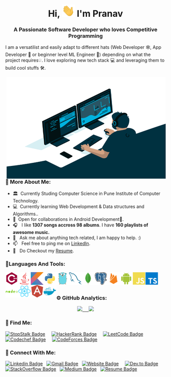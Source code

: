 <h1 align="center">Hi, <img src="https://github.com/pranav1152/pranav1152/blob/main/Resources/Hi.gif" width="40px" /> I'm Pranav</h1>
<h3 align="center">A Passionate Software Developer who loves Competitive Programming</h3>


I am a versatilist and easily adapt to different hats (Web Developer 🕸️, App Developer 📱 or beginner level ML Engineer 🤖) depending on what the project requires💡. I love exploring new tech stack 💻 and leveraging them to build cool stuffs 🛠️. 
<br>

<img align="right" alt="GIF" src="https://github.com/pranav1152/pranav1152/blob/main/Resources/cool.gif" width="500" height="320"/>
  
### 🧐 More About Me:

  - 🏛 &nbsp;Currently Studing Computer Science in Pune Institute of Computer Technology.
  - 💻 &nbsp;Currently learning Web Development & Data structures and Algorithms..
  - 🤝 &nbsp;Open for collaborations in Android Development📱.
  - 🎧 &nbsp;  I like **1307 songs accross 98 albums**. I have **160 playlists of awesome music.**
  - 💬 &nbsp; Ask me about anything tech related, I am happy to help. :)
  - 📫 &nbsp; Feel free to ping me on [LinkedIn](https://www.linkedin.com/in/pranavdeshmukh/).
  - 📝 &nbsp; Do Checkout my [Resume](https://drive.google.com/file/d/1NOMESkPcCcH-1qhhdJM9wS3W-f_gzXEP/view?usp=sharing). 
  

### 🚀Languages And Tools:

  <a href="https://www.cplusplus.com" target="_blank"> <img align="left" src="https://github.com/pranav1152/pranav1152/blob/main/Resources/Icons/1.Cplusplus/cplusplus-plain.svg" alt="C++" height="40px"/> </a>
  <a href="https://www.java.com" target="_blank"> <img align="left" src="https://github.com/pranav1152/pranav1152/blob/main/Resources/Icons/2.Java/java-plain.svg" alt="Java" height="40px"/> </a> 
  <a href="https://kotlinlang.org" target="_blank"> <img align="left" src="https://github.com/pranav1152/pranav1152/blob/main/Resources/Icons/3.Kotlin/kotlin-original.svg" alt="Kotlin" height="40px"/> </a> 
  <a href="https://www.python.org/" target="_blank"> <img align="left" src="https://github.com/pranav1152/pranav1152/blob/main/Resources/Icons/3.1Python/python-original.svg" alt="Python" height="40px"/> </a>
  <a href="https://golang.org/" target="_blank"> <img align="left" src="https://github.com/pranav1152/pranav1152/blob/main/Resources/Icons/3.2Go/go-original.svg" alt="Go" height="40px"/> </a>
  <a href="https://www.mysql.com" target="_blank"><img align="left" alt="MySQL" height ="40px" src="https://github.com/pranav1152/pranav1152/blob/main/Resources/Icons/6.MySQL/mysql-original.svg"> </a>
  <a href="https://www.mongodb.com" target="_blank"><img align="left" alt="MongoDB" height ="40px" src="https://github.com/pranav1152/pranav1152/blob/main/Resources/Icons/7.MongoDB/mongodb-original.svg"></a>
  <a href="https://www.postgresql.org" target="_blank"><img align="left" alt="PostgreSQL" height ="40px" src="https://github.com/pranav1152/pranav1152/blob/main/Resources/Icons/7.1Postgreesql/postgresql-original.svg"></a>
  <a href="https://firebase.google.com" target="_blank"> <img align="left" src="https://github.com/pranav1152/pranav1152/blob/main/Resources/Icons/8.Firebase/firebase-plain.svg" alt="Firebase" height ="40px"/> </a>
  <a href="https://developer.android.com" target="_blank"> <img align="left" alt="Android" height ="40px"  src="https://github.com/pranav1152/pranav1152/blob/main/Resources/Icons/9.Android/android-plain.svg"> </a>
  <a href="https://www.javascript.com" target="_blank"><img align="left" alt="JavaScript" height ="40px" src="https://github.com/pranav1152/pranav1152/blob/main/Resources/Icons/13.Javascript/javascript-plain.svg"></a>
  <a href="https://www.typescriptlang.org" target="_blank"><img align="left" alt="TypeScript" height ="40px" src="https://github.com/pranav1152/pranav1152/blob/main/Resources/Icons/13.1Typescript/typescript-plain.svg"></a>
  <a href="https://nodejs.org" target="_blank"> <img src="https://github.com/pranav1152/pranav1152/blob/main/Resources/Icons/14.Nodejs/nodejs-plain-wordmark.svg" align="left" alt="nodeJS" height='40px'/> </a>
  <a href="https://reactjs.org" target="_blank"> <img src="https://github.com/pranav1152/pranav1152/blob/main/Resources/Icons/15.React/react-original.svg" align="left" alt="React" height='40px'/> </a>
  <a href="https://angular.io" target="_blank"> <img src="https://github.com/pranav1152/pranav1152/blob/main/Resources/Icons/16.Angular/angularjs-plain.svg" align="left" alt="Angular" height='40px'/> </a>
  <a href="https://www.docker.com" target="_blank"> <img src="https://github.com/pranav1152/pranav1152/blob/main/Resources/Icons/17.Docker/docker-plain.svg" align="left" alt="Docker" height='40px'/> </a>
</br>

<br> 

### ⚙️ GitHub Analytics:

  <p align="center">
  <a href="https://github.com/pranav1152">
    <img  width="400em" src="https://github-readme-stats.vercel.app/api?username=pranav1152&count_private=true&show_icons=true&theme=vue-dark&count_private=true&hide=prs,contribs"/>  &nbsp; &nbsp;
    <img width="400em" src="https://github-readme-stats.vercel.app/api/top-langs/?username=pranav1152&layout=compact&theme=vue-dark"/>
  </a>
  </p>


### 📢 Find Me:

  [![StopStalk Badge](https://img.shields.io/badge/-StopStalk-blue?style=for-the-badge&logo=castbox&logoColor=white&link=https://www.stopstalk.com/user/profile/pranav918)](https://www.stopstalk.com/user/profile/pranav918) &nbsp; &nbsp;
  [![HackerRank Badge](https://img.shields.io/badge/HackerRank-2EC866?style=for-the-badge&logo=hackerrank&labelColor=white&link=https://www.hackerrank.com/pranavdeshmukh91)](https://www.hackerrank.com/pranavdeshmukh91) &nbsp; &nbsp;
  [![LeetCode Badge](https://img.shields.io/badge/LeetCode-FFA116?style=for-the-badge&logo=LeetCode&logoColor=white&link=https://leetcode.com/pranav918)](https://leetcode.com/pranav918) &nbsp; &nbsp;
  [![Codechef Badge](https://img.shields.io/badge/-CodeChef-5B4638?style=for-the-badge&logo=CodeChef&logoColor=white&link=https://www.codechef.com/users/pranav918)](https://www.codechef.com/users/pranav1152) &nbsp; &nbsp;
  [![CodeForces Badge](https://img.shields.io/badge/-CodeForces-1F8ACB?style=for-the-badge&logo=CodeForces&logoColor=white&link=https://codeforces.com/profile/pranav1152)](https://codeforces.com/profile/pranav1152) &nbsp; &nbsp;



### 🤝 Connect With Me:

  [![Linkedin Badge](https://img.shields.io/badge/LinkedIn-blue?style=for-the-badge&logo=linkedin&labelColor=blue&link=https://www.linkedin.com/in/pranavdeshmukh)](https://www.linkedin.com/in/pranavdeshmukh) &nbsp;
  [![Gmail Badge](https://img.shields.io/badge/Gmail-red?style=for-the-badge&logo=Gmail&logoColor=white&link=mailto:pranavdeshmukh1152@gmail.com)](mailto:pranavdeshmukh1152@gmail.com) &nbsp;
  [![Website Badge](https://img.shields.io/badge/-Website-47CCCC?style=for-the-badge&logo=Google-Chrome&logoColor=white&link=https://pranav918.github.io)](https://pranav1152.github.io) &nbsp; &nbsp;
  [![Dev.to Badge](https://img.shields.io/badge/-dev.to-0A0A0A?style=for-the-badge&logo=dev.to&logoColor=white&link=https://dev.to/pranav918)](https://dev.to/pranav918) &nbsp;
  [![StackOverflow Badge](https://img.shields.io/badge/-stackoverflow-FE7A16?style=for-the-badge&logo=stackoverflow&logoColor=white&link=https://stackoverflow.com/users/13742657/pranav-deshmukh)](https://stackoverflow.com/users/13742657/pranav-deshmukh) &nbsp;
  [![Medium Badge](https://img.shields.io/badge/-medium-12100E?style=for-the-badge&logo=medium&logoColor=white&link=https://medium.com/@pranavdeshmukh918)](https://medium.com/@pranavdeshmukh918) &nbsp;
  [![Resume Badge](https://img.shields.io/badge/resume-%234285F4.svg?&style=for-the-badge&logo=google-drive&logoColor=white&link=https://drive.google.com/file/d/1gWB-xl8WzoP76Y2dplRUKnN9sWLtm5sq/view)](https://drive.google.com/file/d/1NOMESkPcCcH-1qhhdJM9wS3W-f_gzXEP/view?usp=sharing) &nbsp;

